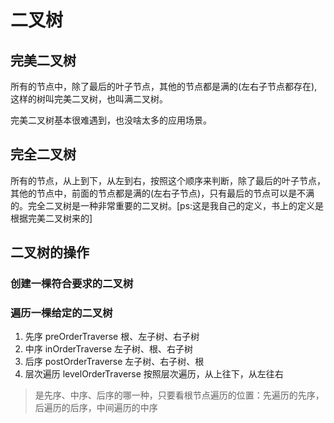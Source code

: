 # 二叉树

## 完美二叉树

所有的节点中，除了最后的叶子节点，其他的节点都是满的(左右子节点都存在),这样的树叫完美二叉树，也叫满二叉树。

完美二叉树基本很难遇到，也没啥太多的应用场景。

## 完全二叉树

所有的节点，从上到下，从左到右，按照这个顺序来判断，除了最后的叶子节点，其他的节点中，前面的节点都是满的(左右子节点)，只有最后的节点可以是不满的。完全二叉树是一种非常重要的二叉树。[ps:这是我自己的定义，书上的定义是根据完美二叉树来的]

## 二叉树的操作

### 创建一棵符合要求的二叉树

### 遍历一棵给定的二叉树

1. 先序 preOrderTraverse 根、左子树、右子树
2. 中序 inOrderTraverse 左子树、根、右子树
3. 后序 postOrderTraverse 左子树、右子树、根
4. 层次遍历 levelOrderTraverse 按照层次遍历，从上往下，从左往右

> 是先序、中序、后序的哪一种，只要看根节点遍历的位置：先遍历的先序，后遍历的后序，中间遍历的中序